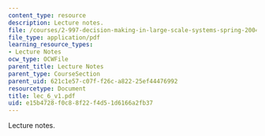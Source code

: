 ```yaml
---
content_type: resource
description: Lecture notes.
file: /courses/2-997-decision-making-in-large-scale-systems-spring-2004/e15b4728f0c88f22f4d51d6166a2fb37_lec_6_v1.pdf
file_type: application/pdf
learning_resource_types:
- Lecture Notes
ocw_type: OCWFile
parent_title: Lecture Notes
parent_type: CourseSection
parent_uid: 621c1e57-c07f-f26c-a822-25ef44476992
resourcetype: Document
title: lec_6_v1.pdf
uid: e15b4728-f0c8-8f22-f4d5-1d6166a2fb37
---
```

Lecture notes.

